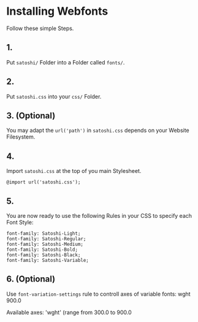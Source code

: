 # Installing Webfonts
Follow these simple Steps.

## 1.
Put `satoshi/` Folder into a Folder called `fonts/`.

## 2.
Put `satoshi.css` into your `css/` Folder.

## 3. (Optional)
You may adapt the `url('path')` in `satoshi.css` depends on your Website Filesystem.

## 4.
Import `satoshi.css` at the top of you main Stylesheet.

```
@import url('satoshi.css');
```

## 5.
You are now ready to use the following Rules in your CSS to specify each Font Style:
```
font-family: Satoshi-Light;
font-family: Satoshi-Regular;
font-family: Satoshi-Medium;
font-family: Satoshi-Bold;
font-family: Satoshi-Black;
font-family: Satoshi-Variable;

```
## 6. (Optional)
Use `font-variation-settings` rule to controll axes of variable fonts:
wght 900.0

Available axes:
'wght' (range from 300.0 to 900.0

